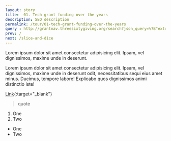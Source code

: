 ```yaml
---
layout: story
title:  01. Tech grant funding over the years
description: SEO description
permalink: /tour/01-tech-grant-funding-over-the-years
query : http://grantnav.threesixtygiving.org/search?json_query=%7B"extra_context"%3A+%7B"amountAwardedFixed_facet_size"%3A+3%2C+"awardYear_facet_size"%3A+3%7D%2C+"sort"%3A+%7B"_score"%3A+%7B"order"%3A+"desc"%7D%7D%2C+"aggs"%3A+%7B"recipientOrganization"%3A+%7B"terms"%3A+%7B"field"%3A+"recipientOrganization.id_and_name"%2C+"size"%3A+3%7D%7D%2C+"fundingOrganization"%3A+%7B"terms"%3A+%7B"field"%3A+"fundingOrganization.id_and_name"%2C+"size"%3A+3%7D%7D%2C+"currency"%3A+%7B"terms"%3A+%7B"field"%3A+"currency"%2C+"size"%3A+3%7D%7D%2C+"recipientRegionName"%3A+%7B"terms"%3A+%7B"field"%3A+"recipientRegionName"%2C+"size"%3A+3%7D%7D%2C+"recipientDistrictName"%3A+%7B"terms"%3A+%7B"field"%3A+"recipientDistrictName"%2C+"size"%3A+3%7D%7D%7D%2C+"query"%3A+%7B"bool"%3A+%7B"filter"%3A+%5B%7B"bool"%3A+%7B"should"%3A+%5B%5D%7D%7D%2C+%7B"bool"%3A+%7B"should"%3A+%5B%5D%7D%7D%2C+%7B"bool"%3A+%7B"should"%3A+%5B%5D%2C+"must"%3A+%7B%7D%7D%7D%2C+%7B"bool"%3A+%7B"should"%3A+%7B"range"%3A+%7B"amountAwarded"%3A+%7B%7D%7D%7D%2C+"must"%3A+%7B%7D%7D%7D%2C+%7B"bool"%3A+%7B"should"%3A+%5B%5D%7D%7D%2C+%7B"bool"%3A+%7B"should"%3A+%5B%5D%7D%7D%2C+%7B"bool"%3A+%7B"should"%3A+%5B%5D%7D%7D%2C+%7B"bool"%3A+%7B"should"%3A+%5B%5D%7D%7D%5D%2C+"must"%3A+%7B"query_string"%3A+%7B"query"%3A+"tech"%2C+"default_field"%3A+"_all"%7D%7D%7D%7D%7D
prev: /
next: /slice-and-dice
---
```


Lorem ipsum dolor sit amet consectetur adipisicing elit. Ipsam, vel dignissimos, maxime unde in deserunt.

Lorem ipsum dolor sit amet consectetur adipisicing elit. Ipsam, vel dignissimos, maxime unde in deserunt odit, necessitatibus sequi eius amet minus. Ducimus, tempore labore! Explicabo quos dignissimos animi distinctio iste!

[Link](http://www.example.com){:target="_blank"}

>quote

1. One
2. Two

- One
- Two